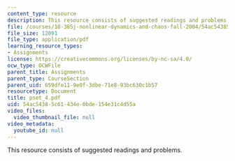 ```yaml
---
content_type: resource
description: This resource consists of suggested readings and problems.
file: /courses/18-385j-nonlinear-dynamics-and-chaos-fall-2004/54ac54385c61434e0bde154e31c4d55a_pset_4.pdf
file_size: 12091
file_type: application/pdf
learning_resource_types:
- Assignments
license: https://creativecommons.org/licenses/by-nc-sa/4.0/
ocw_type: OCWFile
parent_title: Assignments
parent_type: CourseSection
parent_uid: 659dfe11-9e0f-3dbe-71e8-93bc630c1b57
resourcetype: Document
title: pset_4.pdf
uid: 54ac5438-5c61-434e-0bde-154e31c4d55a
video_files:
  video_thumbnail_file: null
video_metadata:
  youtube_id: null
---
```

This resource consists of suggested readings and problems.